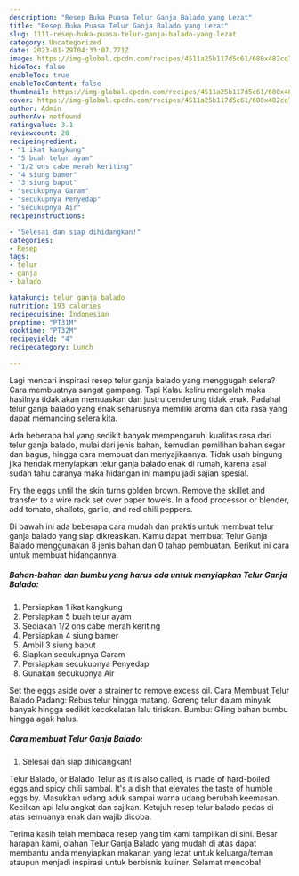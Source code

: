 ```yaml
---
description: "Resep Buka Puasa Telur Ganja Balado yang Lezat"
title: "Resep Buka Puasa Telur Ganja Balado yang Lezat"
slug: 1111-resep-buka-puasa-telur-ganja-balado-yang-lezat
category: Uncategorized
date: 2023-01-29T04:33:07.771Z
image: https://img-global.cpcdn.com/recipes/4511a25b117d5c61/680x482cq70/telur-ganja-balado-foto-resep-utama.jpg
hideToc: false
enableToc: true
enableTocContent: false
thumbnail: https://img-global.cpcdn.com/recipes/4511a25b117d5c61/680x482cq70/telur-ganja-balado-foto-resep-utama.jpg
cover: https://img-global.cpcdn.com/recipes/4511a25b117d5c61/680x482cq70/telur-ganja-balado-foto-resep-utama.jpg
author: Admin
authorAv: notfound
ratingvalue: 3.1
reviewcount: 20
recipeingredient:
- "1 ikat kangkung"
- "5 buah telur ayam"
- "1/2 ons cabe merah keriting"
- "4 siung bamer"
- "3 siung baput"
- "secukupnya Garam"
- "secukupnya Penyedap"
- "secukupnya Air"
recipeinstructions:

- "Selesai dan siap dihidangkan!"
categories:
- Resep
tags:
- telur
- ganja
- balado

katakunci: telur ganja balado 
nutrition: 193 calories
recipecuisine: Indonesian
preptime: "PT31M"
cooktime: "PT32M"
recipeyield: "4"
recipecategory: Lunch

---
```



Lagi mencari inspirasi resep telur ganja balado yang menggugah selera? Cara membuatnya sangat gampang. Tapi Kalau keliru mengolah maka hasilnya tidak akan memuaskan dan justru cenderung tidak enak. Padahal telur ganja balado yang enak seharusnya memiliki aroma dan cita rasa yang dapat memancing selera kita.


Ada beberapa hal yang sedikit banyak mempengaruhi kualitas rasa dari telur ganja balado, mulai dari jenis bahan, kemudian pemilihan bahan segar dan bagus, hingga cara membuat dan menyajikannya. Tidak usah bingung jika hendak menyiapkan telur ganja balado enak di rumah, karena asal sudah tahu caranya maka hidangan ini mampu jadi sajian spesial.

Fry the eggs until the skin turns golden brown. Remove the skillet and transfer to a wire rack set over paper towels. In a food processor or blender, add tomato, shallots, garlic, and red chili peppers.


Di bawah ini ada beberapa cara mudah dan praktis untuk membuat telur ganja balado yang siap dikreasikan. Kamu dapat membuat Telur Ganja Balado menggunakan 8 jenis bahan dan 0 tahap pembuatan. Berikut ini cara untuk membuat hidangannya.

<!--inarticleads1-->

##### Bahan-bahan dan bumbu yang harus ada untuk menyiapkan Telur Ganja Balado:

1. Persiapkan 1 ikat kangkung
1. Persiapkan 5 buah telur ayam
1. Sediakan 1/2 ons cabe merah keriting
1. Persiapkan 4 siung bamer
1. Ambil 3 siung baput
1. Siapkan secukupnya Garam
1. Persiapkan secukupnya Penyedap
1. Gunakan secukupnya Air


Set the eggs aside over a strainer to remove excess oil. Cara Membuat Telur Balado Padang: Rebus telur hingga matang. Goreng telur dalam minyak banyak hingga sedikit kecokelatan lalu tiriskan. Bumbu: Giling bahan bumbu hingga agak halus. 

<!--inarticleads2-->

##### Cara membuat Telur Ganja Balado:


1. Selesai dan siap dihidangkan!

Telur Balado, or Balado Telur as it is also called, is made of hard-boiled eggs and spicy chili sambal. It&#39;s a dish that elevates the taste of humble eggs by. Masukkan udang aduk sampai warna udang berubah keemasan. Kecilkan api lalu angkat dan sajikan. Ketujuh resep telur balado pedas di atas semuanya enak dan wajib dicoba. 

Terima kasih telah membaca resep yang tim kami tampilkan di sini. Besar harapan kami, olahan Telur Ganja Balado yang mudah di atas dapat membantu anda menyiapkan makanan yang lezat untuk keluarga/teman ataupun menjadi inspirasi untuk berbisnis kuliner. Selamat mencoba!
